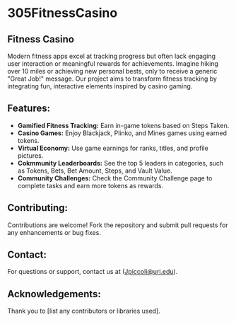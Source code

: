# 305FitnessCasino

## Fitness Casino

Modern fitness apps excel at tracking progress but often lack engaging user interaction or meaningful rewards for achievements. Imagine hiking over 10 miles or achieving new personal bests, only to receive a generic "Great Job!" message. Our project aims to transform fitness tracking by integrating fun, interactive elements inspired by casino gaming.

## Features:
- **Gamified Fitness Tracking:** Earn in-game tokens based on Steps Taken.
- **Casino Games:** Enjoy Blackjack, Plinko, and Mines games using earned tokens.
- **Virtual Economy:** Use game earnings for ranks, titles, and profile pictures.
- **Cokmmunity Leaderboards:** See the top 5 leaders in categories, such as Tokens, Bets, Bet Amount, Steps, and Vault Value.
- **Community Challenges:** Check the Community Challenge page to complete tasks and earn more tokens as rewards.

## Contributing:
Contributions are welcome! Fork the repository and submit pull requests for any enhancements or bug fixes.

## Contact:
For questions or support, contact us at (Jpiccoli@uri.edu).

## Acknowledgements:
Thank you to [list any contributors or libraries used].
